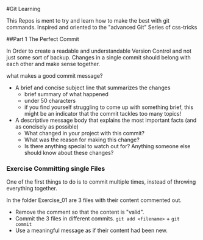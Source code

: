 #Git Learning

This Repos is ment to try and learn how to make the best with git commands.
Inspired and oriented to the "advanced Git" Series of css-tricks

##Part 1 The Perfect Commit

In Order to create a readable and understandable Version Control and not just some sort of backup.
Changes in a single commit should belong with each other and make sense together.

what makes a good commit message?
 - A brief and concise subject line that summarizes the changes
   - brief summary of what happened
   - under 50 characters
   - if you find yourself struggling to come up with something brief, this might be an indicator that the commit tackles too many topics!
 - A descriptive message body that explains the most important facts (and as concisely as possible)
   - What changed in your project with this commit?
   - What was the reason for making this change?
   - Is there anything special to watch out for? Anything someone else should know about these changes?

### Exercise Committing single Files
One of the first things to do is to commit multiple times, instead of throwing everything together.

In the folder Exercise_01 are 3 files with their content commented out.
- Remove the comment so that the content is "valid".
- Commit the 3 files in different commits. ``git add <filename>`` + ``git commit``
- Use a meaningful message as if their content had been new.
